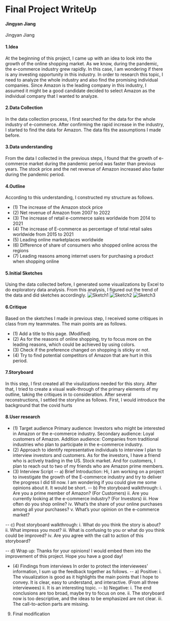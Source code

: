 # Final Project WriteUp
#### Jingyan Jiang

Jingyan Jiang

#### 1.Idea
At the beginning of this project, I came up with an idea to look into the growth of the online shopping market. As we know, during the pandemic, the e-commerce industry grew rapidly. In this case, I am wondering if there is any investing opportunity in this industry. In order to research this topic, I need to analyze the whole industry and also find the promising individual companies. Since Amazon is the leading company in this industry, I assumed it might be a good candidate decided to select Amazon as the individual company that I wanted to analyze.  

#### 2.Data Collection
In the data collection process, I first searched for the data for the whole industry of e-commerce. After confirming the rapid increase in the industry, I started to find the data for Amazon. The data fits the assumptions I made before.  

#### 3.Data understanding
From the data I collected in the previous steps, I found that the growth of e-commerce market during the pandemic period was faster than previous years. The stock price and the net revenue of Amazon increased also faster during the pandemic period.   

#### 4.Outline
According to this understanding, I constructed my structure as follows.  
- (1) The increase of the Amazon stock price  
- (2) Net revenue of Amazon from 2007 to 2022  
- (3) The increase of retail e-commerce sales worldwide from 2014 to 2021  
- (4) The increase of E-commerce as percentage of total retail sales worldwide from 2015 to 2021  
- (5) Leading online marketplaces worldwide  
- (6) Difference of share of consumers who shopped online across the regions  
- (7) Leading reasons among internet users for purchasing a product when shopping online   

#### 5.Initial Sketches
Using the data collected before, I generated some visualizations by Excel to do exploratory data analysis. From this analysis, I figured out the trend of the data and did sketches accordingly.
![Sketch1](https://github.com/jingyanjiang/Jiang-portfolio-TSD-course/raw/main/Final_Project/Sketch1.jpg)
![Sketch2](https://github.com/jingyanjiang/Jiang-portfolio-TSD-course/raw/main/Final_Project/Skech2.jpg)
![Sketch3](https://github.com/jingyanjiang/Jiang-portfolio-TSD-course/raw/main/Final_Project/Sketch3.jpg)

#### 6.Critique
Based on the sketches I made in previous step, I received some critiques in class from my teammates. The main points are as follows.   
- (1)	Add a title to this page. (Modified)  
- (2)	As for the reasons of online shopping, try to focus more on the leading reasons, which could be achieved by using colors.  
- (3)	Check if the preference changed on shopping is sticky or not.  
- (4)	Try to find potential competitors of Amazon that are hurt in this period.  
 
#### 7.Storyboard
In this step, I first created all the visulizations needed for this story. After that, I tried to create a visual walk-through of the primary elements of my outline, taking the critiques in to consideration. After several reconstructions, I settled the storyline as follows. First, I would introduce the background that the covid hurts

#### 8.User research
- (1)	Target audience
      Primary audience: Investors who might be interested in Amazon or the e-commerce industry.
      Secondary audience: Loyal customers of Amazon.
      Addition audience: Companies from traditional industries who plan to participate in the e-commerce industry.
- (2)	Approach to identify representative individuals to interview
      I plan to interview investors and customers. As for the investors, I have a friend who is actively trading in the US. Stock market. And for customers, I plan       to reach out to two of my friends who are Amazon prime members.
- (3)	Interview Script
-- a)	Brief Introduction: 
      Hi, I am working on a project to investigate the growth of the E-commerce industry and try to deliver the progress I did till now. I am wondering if you could       give me some opinions about it. It would be short.
-- b) Pre storyboard walkthrough:
      i. Are you a prime member of Amazon? (For Customers)
      ii. Are you currently looking at the e-commerce industry? (For Investors)
      iii. How often do you shop online?
      iv.	What’s the share of your online purchases among all your purchases?
      v.	What’s your opinion on the e-commerce market?

-- c) Post storyboard walkthrough:
      i. What do you think the story is about?
      ii. What impress you most?
      iii. What is confusing to you or what do you think could be improved?
      iv. Are you agree with the call to action of this storyboard?

-- d) Wrap up:
      Thanks for your opinions! I would embed them into the improvement of this project. Hope you have a good day!

- (4)	Findings from interviews
      In order to protect the interviewees’ information, I sum up the feedback together as follows.
-- a) Positive:
      i. The visualization is good as it highlights the main points that I hope to convey. It is clear, easy to understand, and interactive. (From all three                  interviewees)
      ii. It is an interesting topic.
-- b) Negative:
      i.	The end conclusions are too broad, maybe try to focus on one.
      ii.	The storyboard now is too descriptive, and the ideas to be emphasized are not clear.
      iii.	The call-to-action parts are missing.

9.	Final modification

